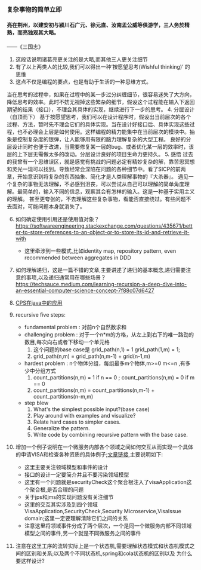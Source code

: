 ### 复杂事物的简单立即

#### 亮在荆州，以建安初与颍川石广元、徐元直、汝南孟公威等俱游学，三人务於精熟，而亮独观其大略。
——《三国志》
1. 这段话说明诸葛亮更关注的是大略,而其他三人更关注细节
2. 有了以上两类人的比较,我们可以得出一种‘按愿望思考(Wishful thinking)’
    的思维
3. 这点不仅是编程的要点，也是有助于生活的一种思维方式。

当在思考的过程中，如果在过程中的某一步过分纠缠细节，很容易迷失了大方向，降低思考的效率。此时不妨无视掉这些繁杂的细节，假设这个过程能在输入下返回期望的结果（接口），不理会其具体的实现，继续进行下一步的思考。
4. 分层设计（自顶而下）
   基于按愿望思考，我们可以在设计程序时，假设出当前层次的各个过程、方法，暂时先不理会它们的具体实现。当在设计好接口后、具体实现这些过程，也不必理会上层是如何使用。这样编程的精力能集中在当前层次的模块中。抽象是控制复杂度的银弹，让人能够用有限的脑力理解复杂的大型工程。
   良好的分层设计同时也便于改进，当需要修复某一层的bug、或者优化某一层的效率时，该层的上下层无需做太多的改动。分层设计良好的项目生命力更持久。
5. 感悟
   过去的我曾有一个思维误区，就是感觉有挑战的问题必定有精妙复杂的解，靠苦思冥想和灵光一现可以找到。导致经常会深陷在问题的各种细节中。看了SICP的前两章，开始意识到将复杂的东西抽象、简化才是人类理解事物的『大杀器』。
   遇见一个复杂的事物无法理解，不必感到沮丧，可以尝试从自己可以理解的简单角度理解。最简单的，输入不同的信息，观察其会有怎样的输入。这是一种基于实用主义的理解。
   甚至更夸张的，不去理解这些复杂事物，看能否直接绕过。有些问题不去面对，可能问题本身就消失了。

6. 如何确定使用引用还是使用值对象？https://softwareengineering.stackexchange.com/questions/435671/better-to-store-references-to-an-object-or-to-store-its-id-and-retrieve-it-with
   - 这里牵涉到一些模式,比如identity map, repository pattern, even recommended between aggregates in DDD
7. 如何理解递归，这是一篇不错的文章,主要讲述了递归的基本概念,递归需要注意的事项,以及递归通常用在哪些场景？
   https://techsauce.medium.com/learning-recursion-a-deep-dive-into-an-essential-computer-science-concept-7f88c07d6427
8. [CPS在java中的应用](https://javatechonline.com/continuation-passing-style-cps-in-java/)

9. recursive five steps:
   - fundamental problem : 对前n个自然数求和
   - challenging problem : 对于一个n*m的方格，从左上到右下的唯一路劲的数目,每次向右或者下移动一个单元格
      1. 这个问题的base case是 grid_path(n,1) = 1 grid_path(1,m) = 1;
      2. grid_path(n,m) = grid_path(n,m-1) + grid(n-1,m)
   - hardest problem : n个物体分组，每组最多m个物体,m>=0 m<=n ,有多少中分组方式
      1. count_partitions(n,m) = 1 if n == 0 ; count_partitions(n,m) = 0 if m == 0
      2. count_partitions(n,m) = count_partitions(n,m-1) + count_partitions(n-m,m)
   - step blew
      1. What's the simplest possible input?(base case)
      2. Play around with examples and visualize?
      3. Relate hard cases to simpler cases.
      4. Generalize the pattern.
      5. Write code by combining recursive pattern with the base case.
10. 增加一个例子说明在一个微服务内部各个领域之间如何交互从而实现一个具体的申请VISA和检查各种资质的具体例子;[文章链接](https://medium.com/@ygnhmt/a-soft-introduction-to-domain-driven-design-from-theory-to-java-code-implementation-part-2-5aa7e1cfef65),主要说明如下:
    - 这里主要关注领域模型和事件的设计
    - 接口的设计一定要简介并且不要污染领域模型
    - 这里有一个问题就是securityCheck这个聚合根注入了visaApplication这个聚合根,是否合理的问题
    - 关于jps和jms的实现问题没有关注细节
    - 这里的交互其实涉及到四个领域VisaApplication,SecurityCheck,Security Microservice,VisaIssue domain;这里一定要理解清除它们之间的关系
    - 注意这里将领域事件分成了两个层次，一个是同一个微服务内部不同领域模型之间的事件,另一个就是不同微服务之间的事件

11. 注意在这里工序的流转实际上是一个状态机,需要理解状态模式和状态机模式之间的区别和关系;以及两个不同状态机,spring和cola状态机的区别以及
    为什么要这样设计?